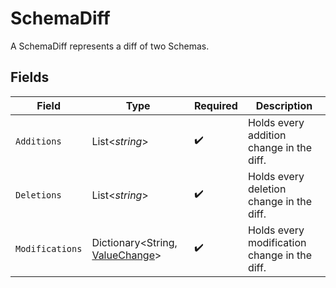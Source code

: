 # SchemaDiff

A SchemaDiff represents a diff of two Schemas.


## Fields

| Field                                                                 | Type                                                                  | Required                                                              | Description                                                           |
| --------------------------------------------------------------------- | --------------------------------------------------------------------- | --------------------------------------------------------------------- | --------------------------------------------------------------------- |
| `Additions`                                                           | List<*string*>                                                        | :heavy_check_mark:                                                    | Holds every addition change in the diff.                              |
| `Deletions`                                                           | List<*string*>                                                        | :heavy_check_mark:                                                    | Holds every deletion change in the diff.                              |
| `Modifications`                                                       | Dictionary<String, [ValueChange](../../Models/Shared/ValueChange.md)> | :heavy_check_mark:                                                    | Holds every modification change in the diff.                          |